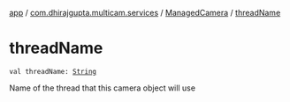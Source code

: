[app](../../index.md) / [com.dhirajgupta.multicam.services](../index.md) / [ManagedCamera](index.md) / [threadName](./thread-name.md)

# threadName

`val threadName: `[`String`](https://kotlinlang.org/api/latest/jvm/stdlib/kotlin/-string/index.html)

Name of the thread that this camera object will use

